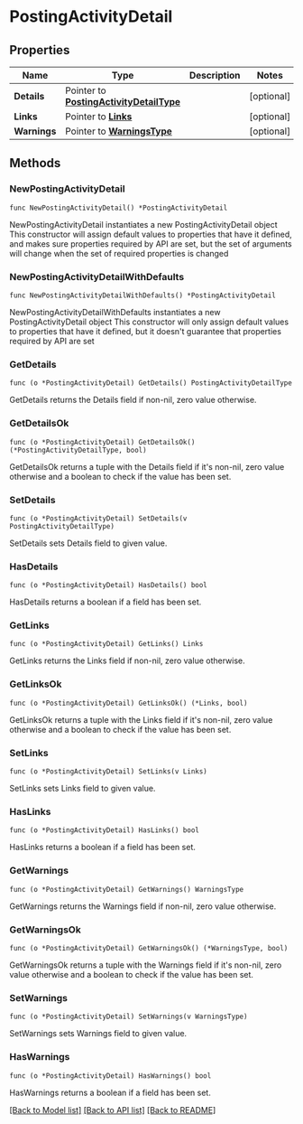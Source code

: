 # PostingActivityDetail

## Properties

Name | Type | Description | Notes
------------ | ------------- | ------------- | -------------
**Details** | Pointer to [**PostingActivityDetailType**](PostingActivityDetailType.md) |  | [optional] 
**Links** | Pointer to [**Links**](Links.md) |  | [optional] 
**Warnings** | Pointer to [**WarningsType**](WarningsType.md) |  | [optional] 

## Methods

### NewPostingActivityDetail

`func NewPostingActivityDetail() *PostingActivityDetail`

NewPostingActivityDetail instantiates a new PostingActivityDetail object
This constructor will assign default values to properties that have it defined,
and makes sure properties required by API are set, but the set of arguments
will change when the set of required properties is changed

### NewPostingActivityDetailWithDefaults

`func NewPostingActivityDetailWithDefaults() *PostingActivityDetail`

NewPostingActivityDetailWithDefaults instantiates a new PostingActivityDetail object
This constructor will only assign default values to properties that have it defined,
but it doesn't guarantee that properties required by API are set

### GetDetails

`func (o *PostingActivityDetail) GetDetails() PostingActivityDetailType`

GetDetails returns the Details field if non-nil, zero value otherwise.

### GetDetailsOk

`func (o *PostingActivityDetail) GetDetailsOk() (*PostingActivityDetailType, bool)`

GetDetailsOk returns a tuple with the Details field if it's non-nil, zero value otherwise
and a boolean to check if the value has been set.

### SetDetails

`func (o *PostingActivityDetail) SetDetails(v PostingActivityDetailType)`

SetDetails sets Details field to given value.

### HasDetails

`func (o *PostingActivityDetail) HasDetails() bool`

HasDetails returns a boolean if a field has been set.

### GetLinks

`func (o *PostingActivityDetail) GetLinks() Links`

GetLinks returns the Links field if non-nil, zero value otherwise.

### GetLinksOk

`func (o *PostingActivityDetail) GetLinksOk() (*Links, bool)`

GetLinksOk returns a tuple with the Links field if it's non-nil, zero value otherwise
and a boolean to check if the value has been set.

### SetLinks

`func (o *PostingActivityDetail) SetLinks(v Links)`

SetLinks sets Links field to given value.

### HasLinks

`func (o *PostingActivityDetail) HasLinks() bool`

HasLinks returns a boolean if a field has been set.

### GetWarnings

`func (o *PostingActivityDetail) GetWarnings() WarningsType`

GetWarnings returns the Warnings field if non-nil, zero value otherwise.

### GetWarningsOk

`func (o *PostingActivityDetail) GetWarningsOk() (*WarningsType, bool)`

GetWarningsOk returns a tuple with the Warnings field if it's non-nil, zero value otherwise
and a boolean to check if the value has been set.

### SetWarnings

`func (o *PostingActivityDetail) SetWarnings(v WarningsType)`

SetWarnings sets Warnings field to given value.

### HasWarnings

`func (o *PostingActivityDetail) HasWarnings() bool`

HasWarnings returns a boolean if a field has been set.


[[Back to Model list]](../README.md#documentation-for-models) [[Back to API list]](../README.md#documentation-for-api-endpoints) [[Back to README]](../README.md)


